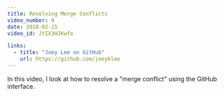 ```yaml
---
title: Resolving Merge Conflicts
video_number: 9
date: 2018-02-15
video_id: JtIX3HJKwfo

links:
  - title: "Joey Lee on GitHub"
    url: https://github.com/joeyklee
---
```


In this video, I look at how to resolve a "merge conflict" using the GitHub interface. 
